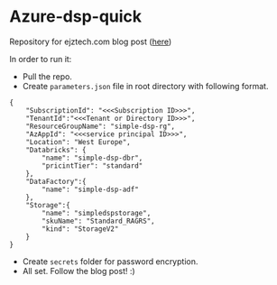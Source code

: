 # Azure-dsp-quick

Repository for ejztech.com blog post ([here](https://www.google.com))

In order to run it:

* Pull the repo.
* Create `parameters.json` file in root directory with following format.

```
{
    "SubscriptionId": "<<<Subscription ID>>>",
    "TenantId":"<<<Tenant or Directory ID>>>",
    "ResourceGroupName": "simple-dsp-rg",
    "AzAppId": "<<<service principal ID>>>",
    "Location": "West Europe",
    "Databricks": {
        "name": "simple-dsp-dbr",
        "pricintTier": "standard"
    },
    "DataFactory":{
        "name": "simple-dsp-adf"
    },
    "Storage":{
        "name": "simpledspstorage",
        "skuName": "Standard_RAGRS",
        "kind": "StorageV2"
    }
}
```

* Create `secrets` folder for password encryption.
* All set. Follow the blog post! :) 